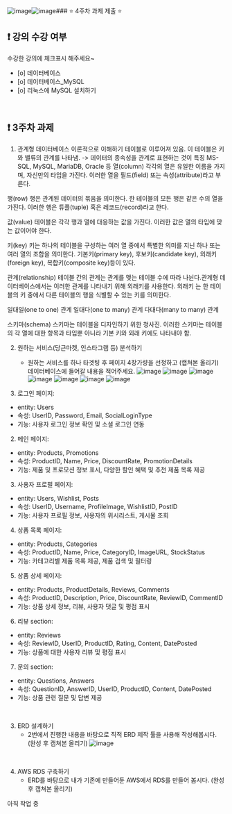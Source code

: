 ![image](https://github.com/mm8267/2024_Server_study_Basic/assets/144704798/fcb4f974-bf6e-4412-9db1-aeee90e36c08)![image](https://github.com/mm8267/2024_Server_study_Basic/assets/144704798/e762a880-4be1-44bf-89ef-813bf8b9bf14)### ⭐️ 4주차 과제 제출 ⭐️

## ❗️ 강의 수강 여부
수강한 강의에 체크표시 해주세요~

- [o] 데이터베이스
- [o] 데이터베이스_MySQL
- [o] 리눅스에 MySQL 설치하기

<br>

## ❗️ 3주차 과제
1. 관계형 데이터베이스 이론적으로 이해하기
  테이블로 이루어져 있음. 이 테이블은 키와 밸류의 관계를 나타냄. -> 데이터의 종속성을 관계로 표현하는 것이 특징
MS-SQL, MySQL, MariaDB, Oracle 등
열(column)
각각의 열은 유일한 이름을 가지며, 자신만의 타입을 가진다. 이러한 열을 필드(field) 또는 속성(attribute)라고 부른다.

행(row)
행은 관계된 데이터의 묶음을 의미한다. 한 테이블의 모든 행은 같은 수의 열을 가진다.
이러한 행은 튜플(tuple) 혹은 레코드(record)라고 한다.

값(value)
테이블은 각각 행과 열에 대응하는 값을 가진다. 이러한 값은 열의 타입에 맞는 값이어야 한다.

키(key)
키는 하나의 테이블을 구성하는 여러 열 중에서 특별한 의미를 지닌 하나 또는 여러 열의 조합을 의미한다. 기본키(primary key), 후보키(candidate key), 외래키(foreign key), 복합키(composite key)등이 있다.

관계(relationship)
테이블 간의 관계는 관계를 맺는 테이블 수에 따라 나뉜다.관계형 데이터베이스에서는 이러한 관계를 나타내기 위해 외래키를 사용한다. 외래키 는 한 테이블의 키 중에서 다른 테이블의 행을 식별할 수 있는 키를 의미한다.

일대일(one to one) 관계
일대다(one to many) 관계
다대다(many to many) 관계

스키마(schema)
스키마는 테이블을 디자인하기 위한 청사진. 이러한 스키마는 테이블의 각 열에 대한 항목과 타입뿐 아니라 기본 키와 외래 키에도 나타내야 함.
<br/>

2. 원하는 서비스(당근마켓, 인스타그램 등) 분석하기
   - 원하는 서비스를 하나 타겟팅 후 페이지 4장가량을 선정하고 (캡쳐본 올리기) 데이터베이스에 들어갈 내용을 적어주세요.
![image](https://github.com/mm8267/2024_Server_study_Basic/assets/144704798/40b38cd0-47dd-4c47-9dfc-0469bdad9010)
![image](https://github.com/mm8267/2024_Server_study_Basic/assets/144704798/5f98d3df-ca9a-4f19-9f0e-598a7586b6bd)
![image](https://github.com/mm8267/2024_Server_study_Basic/assets/144704798/124a95ca-cfb6-4987-a316-6f0e62a7a4c3)
![image](https://github.com/mm8267/2024_Server_study_Basic/assets/144704798/210c0f79-8cee-4dcd-99ba-92d7f027f96c)
![image](https://github.com/mm8267/2024_Server_study_Basic/assets/144704798/2cf1e2b6-bb98-4be8-b4aa-33d221400e2d)
![image](https://github.com/mm8267/2024_Server_study_Basic/assets/144704798/90852190-18b2-4c37-8c30-bc7ebd7edbac)
![image](https://github.com/mm8267/2024_Server_study_Basic/assets/144704798/f28d0b3f-085a-418b-98a9-0fec3c70af86)


1. 로그인 페이지:
* entity: Users
* 속성: UserID, Password, Email, SocialLoginType
* 기능: 사용자 로그인 정보 확인 및 소셜 로그인 연동
2. 메인 페이지:
* entity: Products, Promotions
* 속성: ProductID, Name, Price, DiscountRate, PromotionDetails
* 기능: 제품 및 프로모션 정보 표시, 다양한 할인 혜택 및 추천 제품 목록 제공
3. 사용자 프로필 페이지:
* entity: Users, Wishlist, Posts
* 속성: UserID, Username, ProfileImage, WishlistID, PostID
* 기능: 사용자 프로필 정보, 사용자의 위시리스트, 게시물 조회
4. 상품 목록 페이지:
* entity: Products, Categories
* 속성: ProductID, Name, Price, CategoryID, ImageURL, StockStatus
* 기능: 카테고리별 제품 목록 제공, 제품 검색 및 필터링
5. 상품 상세 페이지:
* entity: Products, ProductDetails, Reviews, Comments
* 속성: ProductID, Description, Price, DiscountRate, ReviewID, CommentID
* 기능: 상품 상세 정보, 리뷰, 사용자 댓글 및 평점 표시
6. 리뷰 section:
* entity: Reviews
* 속성: ReviewID, UserID, ProductID, Rating, Content, DatePosted
* 기능: 상품에 대한 사용자 리뷰 및 평점 표시
7. 문의 section:
* entity: Questions, Answers
* 속성: QuestionID, AnswerID, UserID, ProductID, Content, DatePosted
* 기능: 상품 관련 질문 및 답변 제공
<br/>

3. ERD 설계하기
   - 2번에서 진행한 내용을 바탕으로 직적 ERD 제작 툴을 사용해 작성해봅시다. (완성 후 캡쳐본 올리기)
![image](https://github.com/mm8267/2024_Server_study_Basic/assets/144704798/4978393f-1978-485c-a21e-d5430c93c9c4)

<br/>

4. AWS RDS 구축하기
   - ERD를 바탕으로 내가 기존에 만들어둔 AWS에서 RDS를 만들어 봅시다. (완성 후 캡쳐본 올리기)

아직 작업 중
<br/>
